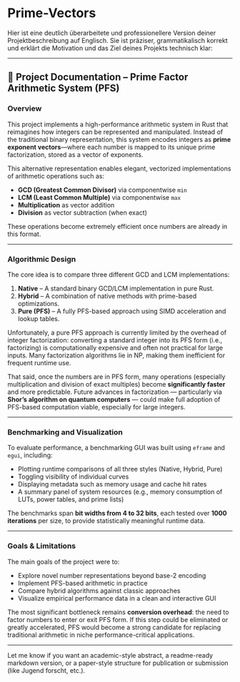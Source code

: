 # Prime-Vectors
Hier ist eine deutlich überarbeitete und professionellere Version deiner Projektbeschreibung auf Englisch. Sie ist präziser, grammatikalisch korrekt und erklärt die Motivation und das Ziel deines Projekts technisch klar:

---

## 📘 Project Documentation – Prime Factor Arithmetic System (PFS)

### Overview

This project implements a high-performance arithmetic system in Rust that reimagines how integers can be represented and manipulated. Instead of the traditional binary representation, this system encodes integers as **prime exponent vectors**—where each number is mapped to its unique prime factorization, stored as a vector of exponents.

This alternative representation enables elegant, vectorized implementations of arithmetic operations such as:

* **GCD (Greatest Common Divisor)** via componentwise `min`
* **LCM (Least Common Multiple)** via componentwise `max`
* **Multiplication** as vector addition
* **Division** as vector subtraction (when exact)

These operations become extremely efficient once numbers are already in this format.

---

### Algorithmic Design

The core idea is to compare three different GCD and LCM implementations:

1. **Native** – A standard binary GCD/LCM implementation in pure Rust.
2. **Hybrid** – A combination of native methods with prime-based optimizations.
3. **Pure (PFS)** – A fully PFS-based approach using SIMD acceleration and lookup tables.

Unfortunately, a pure PFS approach is currently limited by the overhead of integer factorization: converting a standard integer into its PFS form (i.e., factorizing) is computationally expensive and often not practical for large inputs. Many factorization algorithms lie in NP, making them inefficient for frequent runtime use.

That said, once the numbers are in PFS form, many operations (especially multiplication and division of exact multiples) become **significantly faster** and more predictable. Future advances in factorization — particularly via **Shor’s algorithm on quantum computers** — could make full adoption of PFS-based computation viable, especially for large integers.

---

### Benchmarking and Visualization

To evaluate performance, a benchmarking GUI was built using `eframe` and `egui`, including:

* Plotting runtime comparisons of all three styles (Native, Hybrid, Pure)
* Toggling visibility of individual curves
* Displaying metadata such as memory usage and cache hit rates
* A summary panel of system resources (e.g., memory consumption of LUTs, power tables, and prime lists)

The benchmarks span **bit widths from 4 to 32 bits**, each tested over **1000 iterations** per size, to provide statistically meaningful runtime data.

---

### Goals & Limitations

The main goals of the project were to:

* Explore novel number representations beyond base-2 encoding
* Implement PFS-based arithmetic in practice
* Compare hybrid algorithms against classic approaches
* Visualize empirical performance data in a clean and interactive GUI

The most significant bottleneck remains **conversion overhead**: the need to factor numbers to enter or exit PFS form. If this step could be eliminated or greatly accelerated, PFS would become a strong candidate for replacing traditional arithmetic in niche performance-critical applications.

---

Let me know if you want an academic-style abstract, a readme-ready markdown version, or a paper-style structure for publication or submission (like Jugend forscht, etc.).
